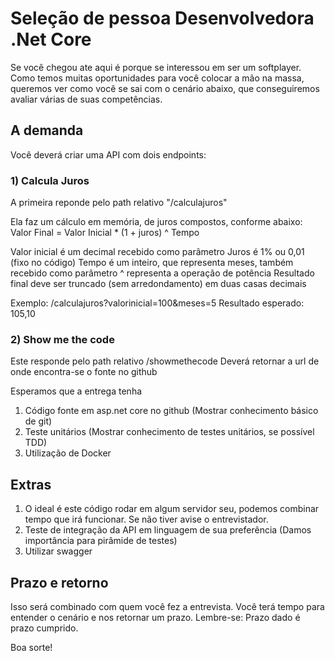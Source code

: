 # Seleção de pessoa Desenvolvedora .Net Core
Se você chegou ate aqui é porque se interessou em ser um softplayer. 
Como temos muitas oportunidades para você colocar a mão na massa, queremos ver como você se sai com o cenário abaixo, que conseguiremos avaliar várias de suas competências.

## A demanda
Você deverá criar uma API com dois endpoints:

###  1) Calcula Juros
A primeira reponde pelo path relativo "/calculajuros"

Ela faz um cálculo em memória, de juros compostos, conforme abaixo:
Valor Final = Valor Inicial * (1 + juros) ^ Tempo

Valor inicial é um decimal recebido como parâmetro
Juros é 1% ou 0,01 (fixo no código)
Tempo é um inteiro, que representa meses, também recebido como parâmetro
^ representa a operação de potência
Resultado final deve ser truncado (sem arredondamento) em duas casas decimais

Exemplo: /calculajuros?valorinicial=100&meses=5
Resultado esperado: 105,10

### 2) Show me the code
Este responde pelo path relativo /showmethecode
Deverá retornar a url de onde encontra-se o fonte no github

Esperamos que a entrega tenha
1) Código fonte em asp.net core no github (Mostrar conhecimento básico de git)
2) Teste unitários (Mostrar conhecimento de testes unitários, se possível TDD)
3) Utilização de Docker

## Extras
1) O ideal é este código rodar em algum servidor seu, podemos combinar tempo que irá funcionar. Se não tiver avise o entrevistador.
2) Teste de integração da API em linguagem de sua preferência (Damos importância para pirâmide de testes)
3) Utilizar swagger

## Prazo e retorno
Isso será combinado com quem você fez a entrevista. Você terá tempo para entender o cenário e nos retornar um prazo.
Lembre-se: Prazo dado é prazo cumprido.

Boa sorte!
